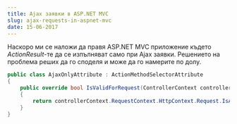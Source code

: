```yaml
---
title: Ajax заявки в ASP.NET MVC
slug: ajax-requests-in-aspnet-mvc
date: 15-06-2017
---
```


Наскоро ми се наложи да правя ASP.NET MVC приложение 
където *ActionResult*-те да се изпълняват само при Ajax заявки. 
Решението на проблема реших да го споделя и може да го намерите по долу.

```csharp
public class AjaxOnlyAttribute : ActionMethodSelectorAttribute
{
    public override bool IsValidForRequest(ControllerContext controllerContext, MethodInfo methodInfo)
    {
        return controllerContext.RequestContext.HttpContext.Request.IsAjaxRequest();
    }
}
```